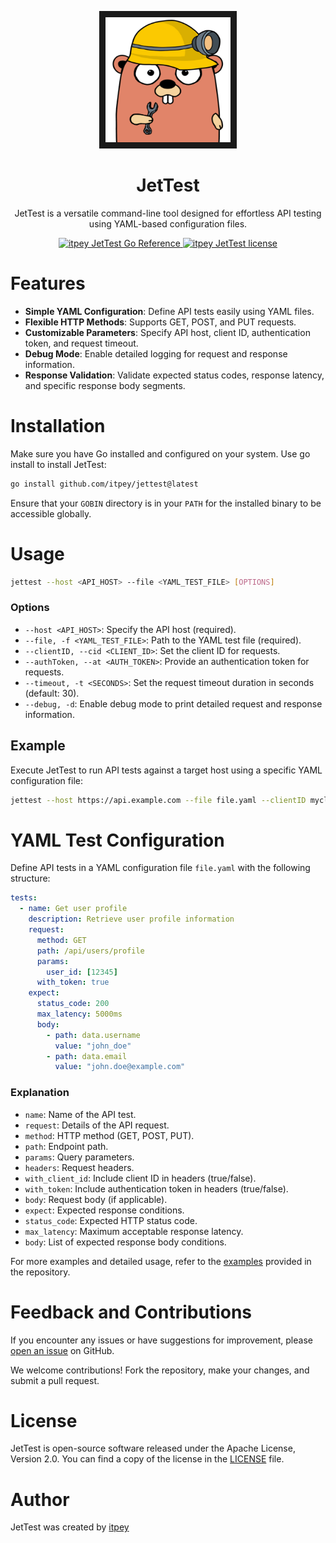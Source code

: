 [//]: # "Title: jettest"
[//]: # "Author: itpey"
[//]: # "Attendees: itpey"
[//]: # "Tags: #itpey #go #test #golang #go-lang #cli #api #http #jettest"

<p align="center">
<img alt= "itpey JetTest jettest" src="https://raw.githubusercontent.com/itpey/jettest/main/static/images/jet_test_icon.png" width="200" height="200" border="10"/>
</p>

<h1 align="center">
 JetTest
</h1>

<p align="center">
JetTest is a versatile command-line tool designed for effortless API testing using YAML-based configuration files.
</p>

<p align="center">
  <a href="https://pkg.go.dev/github.com/itpey/jettest">
    <img src="https://pkg.go.dev/badge/github.com/itpey/jettest.svg" alt="itpey JetTest Go Reference">
  </a>
  <a href="https://github.com/itpey/jettest/blob/main/LICENSE">
    <img src="https://img.shields.io/github/license/itpey/jettest" alt="itpey JetTest license">
  </a>
</p>

# Features

- **Simple YAML Configuration**: Define API tests easily using YAML files.
- **Flexible HTTP Methods**: Supports GET, POST, and PUT requests.
- **Customizable Parameters**: Specify API host, client ID, authentication token, and request timeout.
- **Debug Mode**: Enable detailed logging for request and response information.
- **Response Validation**: Validate expected status codes, response latency, and specific response body segments.

# Installation

Make sure you have Go installed and configured on your system. Use go install to install JetTest:

```bash
go install github.com/itpey/jettest@latest
```

Ensure that your `GOBIN` directory is in your `PATH` for the installed binary to be accessible globally.

# Usage

```bash
jettest --host <API_HOST> --file <YAML_TEST_FILE> [OPTIONS]
```

### Options

- `--host <API_HOST>`: Specify the API host (required).
- `--file, -f <YAML_TEST_FILE>`: Path to the YAML test file (required).
- `--clientID, --cid <CLIENT_ID>`: Set the client ID for requests.
- `--authToken, --at <AUTH_TOKEN>`: Provide an authentication token for requests.
- `--timeout, -t <SECONDS>`: Set the request timeout duration in seconds (default: 30).
- `--debug, -d`: Enable debug mode to print detailed request and response information.

## Example

Execute JetTest to run API tests against a target host using a specific YAML configuration file:

```bash
jettest --host https://api.example.com --file file.yaml --clientID myclient --authToken mytoken --timeout 60 --debug
```

# YAML Test Configuration

Define API tests in a YAML configuration file `file.yaml` with the following structure:

```yaml
tests:
  - name: Get user profile
    description: Retrieve user profile information
    request:
      method: GET
      path: /api/users/profile
      params:
        user_id: [12345]
      with_token: true
    expect:
      status_code: 200
      max_latency: 5000ms
      body:
        - path: data.username
          value: "john_doe"
        - path: data.email
          value: "john.doe@example.com"
```

### Explanation

- `name`: Name of the API test.
- `request`: Details of the API request.
- `method`: HTTP method (GET, POST, PUT).
- `path`: Endpoint path.
- `params`: Query parameters.
- `headers`: Request headers.
- `with_client_id`: Include client ID in headers (true/false).
- `with_token`: Include authentication token in headers (true/false).
- `body`: Request body (if applicable).
- `expect`: Expected response conditions.
- `status_code`: Expected HTTP status code.
- `max_latency`: Maximum acceptable response latency.
- `body`: List of expected response body conditions.

For more examples and detailed usage, refer to the [examples](https://github.com/itpey/jettest/tree/main/examples) provided in the repository.

# Feedback and Contributions

If you encounter any issues or have suggestions for improvement, please [open an issue](https://github.com/itpey/jettest/issues) on GitHub.

We welcome contributions! Fork the repository, make your changes, and submit a pull request.

# License

JetTest is open-source software released under the Apache License, Version 2.0. You can find a copy of the license in the [LICENSE](https://github.com/itpey/jettest/blob/main/LICENSE) file.

# Author

JetTest was created by [itpey](https://github.com/itpey)
